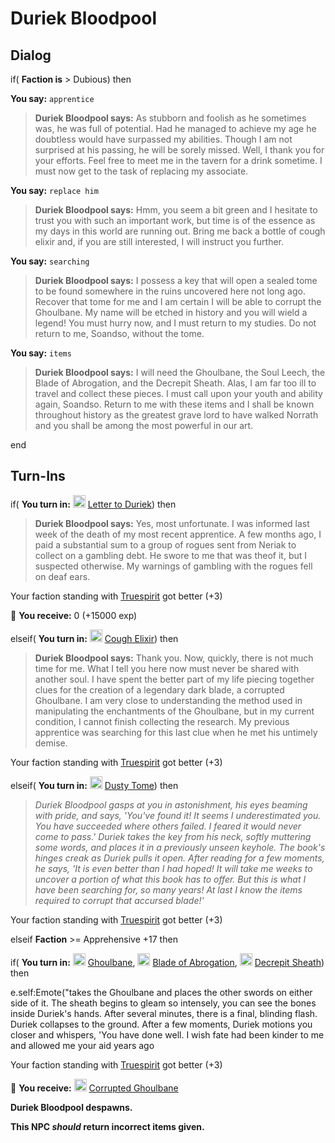 # Duriek Bloodpool



## Dialog

if( **Faction is** > Dubious) then


**You say:** `apprentice`




>**Duriek Bloodpool says:** As stubborn and foolish as he sometimes was, he was full of potential. Had he managed to achieve my age he doubtless would have surpassed my abilities. Though I am not surprised at his passing, he will be sorely missed. Well, I thank you for your efforts. Feel free to meet me in the tavern for a drink sometime. I must now get to the task of replacing my associate.


**You say:** `replace him`




>**Duriek Bloodpool says:** Hmm, you seem a bit green and I hesitate to trust you with such an important work, but time is of the essence as my days in this world are running out. Bring me back a bottle of cough elixir and, if you are still interested, I will instruct you further.


**You say:** `searching`




>**Duriek Bloodpool says:** I possess a key that will open a sealed tome to be found somewhere in the ruins uncovered here not long ago. Recover that tome for me and I am certain I will be able to corrupt the Ghoulbane. My name will be etched in history and you will wield a legend! You must hurry now, and I must return to my studies. Do not return to me, Soandso, without the tome.


**You say:** `items`




>**Duriek Bloodpool says:** I will need the Ghoulbane, the Soul Leech, the Blade of Abrogation, and the Decrepit Sheath. Alas, I am far too ill to travel and collect these pieces. I must call upon your youth and ability again, Soandso. Return to me with these items and I shall be known throughout history as the greatest grave lord to have walked Norrath and you shall be among the most powerful in our art.

end



## Turn-Ins





if( **You turn in:** <img style="background:url(/static/icons/blank_slot.gif);width:20px;height:20px;" src="/static/icons/item_504.png" alt="" /> <a
                                href="/item/18099" data-url="18099" class="tooltip-link link">Letter to Duriek</a>) then


>**Duriek Bloodpool says:** Yes, most unfortunate. I was informed last week of the death of my most recent apprentice. A few months ago, I paid a substantial sum to a group of rogues sent from Neriak to collect on a gambling debt. He swore to me that was theof it, but I suspected otherwise. My warnings of gambling with the rogues fell on deaf ears.


Your faction standing with [Truespirit](/faction/404) got better (<span class='text-success'>+3</span>)


 &#127873; **You receive:** 0 (+15000 exp)

 

elseif( **You turn in:** <img style="background:url(/static/icons/blank_slot.gif);width:20px;height:20px;" src="/static/icons/item_584.png" alt="" /> <a
                                href="/item/14365" data-url="14365" class="tooltip-link link">Cough Elixir</a>) then



>**Duriek Bloodpool says:** Thank you. Now, quickly, there is not much time for me. What I tell you here now must never be shared with another soul. I have spent the better part of my life piecing together clues for the creation of a legendary dark blade, a corrupted Ghoulbane. I am very close to understanding the method used in manipulating the enchantments of the Ghoulbane, but in my current condition, I cannot finish collecting the research. My previous apprentice was searching for this last clue when he met his untimely demise.



Your faction standing with [Truespirit](/faction/404) got better (<span class='text-success'>+3</span>)

elseif( **You turn in:** <img style="background:url(/static/icons/blank_slot.gif);width:20px;height:20px;" src="/static/icons/item_778.png" alt="" /> <a
                                href="/item/14382" data-url="14382" class="tooltip-link link">Dusty Tome</a>) then



>*Duriek Bloodpool gasps at you in astonishment, his eyes beaming with pride, and says, 'You've found it! It seems I underestimated you. You have succeeded where others failed. I feared it would never come to pass.' Duriek takes the key from his neck, softly muttering some words, and places it in a previously unseen keyhole. The book's hinges creak as Duriek pulls it open. After reading for a few moments, he says, 'It is even better than I had hoped! It will take me weeks to uncover a portion of what this book has to offer. But this is what I have been searching for, so many years! At last I know the items required to corrupt that accursed blade!'*



Your faction standing with [Truespirit](/faction/404) got better (<span class='text-success'>+3</span>)

elseif **Faction** >= Apprehensive +17 then


if( **You turn in:** <img style="background:url(/static/icons/blank_slot.gif);width:20px;height:20px;" src="/static/icons/item_519.png" alt="" /> <a
                                href="/item/5403" data-url="5403" class="tooltip-link link">Ghoulbane</a>, <img style="background:url(/static/icons/blank_slot.gif);width:20px;height:20px;" src="/static/icons/item_603.png" alt="" /> <a
                                href="/item/5430" data-url="5430" class="tooltip-link link">Blade of Abrogation</a>, <img style="background:url(/static/icons/blank_slot.gif);width:20px;height:20px;" src="/static/icons/item_726.png" alt="" /> <a
                                href="/item/14366" data-url="14366" class="tooltip-link link">Decrepit Sheath</a>) then



e.self:Emote("takes the Ghoulbane and places the other swords on either side of it. The sheath begins to gleam so intensely, you can see the bones inside Duriek's hands. After several minutes, there is a final, blinding flash. Duriek collapses to the ground. After a few moments, Duriek motions you closer and whispers, 'You have done well. I wish fate had been kinder to me and allowed me your aid years ago



Your faction standing with [Truespirit](/faction/404) got better (<span class='text-success'>+3</span>)



 &#127873; **You receive:**  <img style="background:url(/static/icons/blank_slot.gif);width:20px;height:20px;" src="/static/icons/item_519.png" alt="" /> <a
                                href="/item/14367" data-url="14367" class="tooltip-link link">Corrupted Ghoulbane</a> 

 



**Duriek Bloodpool despawns.**


**This NPC *should* return incorrect items given.**







